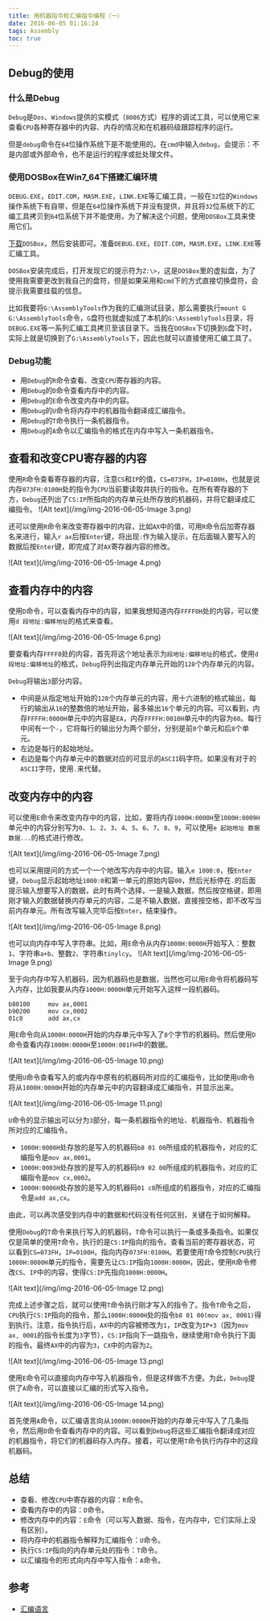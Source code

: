```yaml
---
title: 用机器指令和汇编指令编程（一）
date: 2016-06-05 01:16:24
tags: Assembly
toc: true
---
```



## Debug的使用

### 什么是Debug

`Debug`是`Dos`、`Windows`提供的实模式（`8086`方式）程序的调试工具，可以使用它来查看`CPU`各种寄存器中的内容、内存的情况和在机器码级跟踪程序的运行。

但是`debug`命令在`64`位操作系统下是不能使用的。在`cmd`中输入`debug`，会提示：不是内部或外部命令，也不是运行的程序或批处理文件。

### 使用DOSBox在Win7_64下搭建汇编环境

`DEBUG.EXE`，`EDIT.COM`，`MASM.EXE`，`LINK.EXE`等汇编工具，一般在`32`位的`Windows`操作系统下有自带，但是在`64`位操作系统下并没有提供，并且将`32`位系统下的汇编工具拷贝到`64`位系统下并不能使用，为了解决这个问题，使用`DOSBox`工具来使用它们。

[下载](https://sourceforge.net/projects/dosbox/)`DOSBox`，然后安装即可。准备`DEBUG.EXE`，`EDIT.COM`，`MASM.EXE`，`LINK.EXE`等汇编工具。

`DOSBox`安装完成后，打开发现它的提示符为`Z:\>`，这是`DOSBox`里的虚拟盘，为了使用我需要更改到我自己的盘符，但是如果采用和`cmd`下的方式直接切换盘符，会提示我需要挂载的信息。

比如我要将`G:\AssemblyTools`作为我的汇编测试目录，那么需要执行`mount G G:\AssemblyTools`命令，`G`盘符也就虚拟成了本机的`G:\AssemblyTools`目录，将`DEBUG.EXE`等一系列汇编工具拷贝至该目录下。当我在`DOSBox`下切换到`G`盘下时，实际上就是切换到了`G:\AssemblyTools`下，因此也就可以直接使用汇编工具了。

### Debug功能

* 用`Debug`的`R`命令查看、改变`CPU`寄存器的内容。
* 用`Debug`的`D`命令查看内存中的内容。
* 用`Debug`的`E`命令改变内存中的内容。
* 用`Debug`的`U`命令将内存中的机器指令翻译成汇编指令。
* 用`Debug`的`T`命令执行一条机器指令。
* 用`Debug`的`A`命令以汇编指令的格式在内存中写入一条机器指令。

## 查看和改变CPU寄存器的内容

使用`R`命令查看寄存器的内容，注意`CS`和`IP`的值，`CS=073FH`，`IP=0100H`，也就是说内存`073FH:0100H`处的指令为`CPU`当前要读取并执行的指令。在所有寄存器的下方，`Debug`还列出了`CS:IP`所指向的内存单元处所存放的机器码，并将它翻译成汇编指令。
![Alt text](/img/img-2016-06-05-Image 3.png)

还可以使用`R`命令来改变寄存器中的内容，比如`AX`中的值，可用`R`命令后加寄存器名来进行，输入`r ax`后按`Enter`键，将出现`:`作为输入提示，在后面输入要写入的数据后按`Enter`键，即完成了对`AX`寄存器内容的修改。

![Alt text](/img/img-2016-06-05-Image 4.png)

## 查看内存中的内容


使用`D`命令，可以查看内存中的内容，如果我想知道内存`FFFF0H`处的内容，可以使用`d 段地址:偏移地址`的格式来查看。

![Alt text](/img/img-2016-06-05-Image 6.png)

要查看内存`FFFF0`处的内容，首先将这个地址表示为`段地址:偏移地址`的格式，使用`d 段地址:偏移地址`的格式，`Debug`将列出指定内存单元开始的`128`个内存单元的内容。

`Debug`将输出`3`部分内容。
* 中间是从指定地址开始的`128`个内存单元的内容，用十六进制的格式输出，每行的输出从`16`的整数倍的地址开始，最多输出`16`个单元的内容。可以看到，内存`FFFFH:0000H`单元中的内容是`EA`，内存`FFFFH:0010H`单元中的内容为`60`。每行中间有一个`-`，它将每行的输出分为两个部分，分别是前`8`个单元和后`8`个单元。
* 左边是每行的起始地址。
* 右边是每个内存单元中的数据对应的可显示的`ASCII`码字符。如果没有对于的`ASCII`字符，使用`.`来代替。

## 改变内存中的内容


可以使用`E`命令来改变内存中的内容，比如，要将内存`1000H:0000H`至`1000H:0009H`单元中的内容分别写为`0`、`1`、`2`、`3`、`4`、`5`、`6`、`7`、`8`、`9`，可以使用`e 起始地址 数据 数据...`的格式进行修改。

![Alt text](/img/img-2016-06-05-Image 7.png)

也可以采用提问的方式一个一个地改写内存中的内容。输入`e 1000:0`，按`Enter`键，`Debug`显示起始地址`1000:0`和第一单元的原始内容`00`，然后光标停在`.`的后面提示输入想要写入的数据，此时有两个选择，一是输入数据，然后按空格键，即用刚才输入的数据替换内存单元的内容，二是不输入数据，直接按空格，即不改写当前内存单元。所有改写输入完毕后按`Enter`，结束操作。

![Alt text](/img/img-2016-06-05-Image 8.png)

也可以向内存中写入字符串。比如，用`E`命令从内存`1000H:0000H`开始写入：整数`1`、字符串`a+b`、整数`2`、字符串`tinylcy`。
![Alt text](/img/img-2016-06-05-Image 9.png)

至于向内存中写入机器码，因为机器码也是数据，当然也可以用`E`命令将机器码写入内存，比如我要从内存`1000H:0000H`单元开始写入这样一段机器码。
```armasm
b80100     mov ax,0001
b90200     mov cx,0002
01c8       add ax,cx
```
用`E`命令向从`1000H:0000H`开始的内存单元中写入了`8`个字节的机器码。然后使用`D`命令查看内存`1000H:0000H`至`1000H:001FH`中的数据。

![Alt text](/img/img-2016-06-05-Image 10.png)

使用`U`命令查看写入的或内存中原有的机器码所对应的汇编指令，比如使用`U`命令将从`1000H:0000H`开始的内存单元中的内容翻译成汇编指令，并显示出来。

![Alt text](/img/img-2016-06-05-Image 11.png)

`U`命令的显示输出可以分为`3`部分，每一条机器指令的地址、机器指令、机器指令所对应的汇编指令。
* `1000H:0000H`处存放的是写入的机器码`b8 01 00`所组成的机器指令，对应的汇编指令是`mov ax,0001`。
* `1000H:0003H`处存放的是写入的机器码`b9 02 00`所组成的机器指令，对应的汇编指令是`mov cx,0002`。
* `1000H:0006H`处存放的是写入的机器码`01 c8`所组成的机器指令，对应的汇编指令是`add ax,cx`。

由此，可以再次感受到内存中的数据和代码没有任何区别，关键在于如何解释。

使用`Debug`的`T`命令来执行写入的机器码，`T`命令可以执行一条或多条指令。如果仅仅是简单的使用`T`命令，执行的是`CS:IP`指向的指令。查看当前的寄存器状态，可以看到`CS=073FH`，`IP=0100H`，指向内存`073FH:0100H`。若要使用`T`命令控制`CPU`执行`1000H:0000H`单元的指令，需要先让`CS:IP`指向`1000H:0000H`，因此，使用`R`命令修改`CS`、`IP`中的内容，使得`CS:IP`先指向`1000H:0000H`。

![Alt text](/img/img-2016-06-05-Image 12.png)

完成上述步骤之后，就可以使用`T`命令执行刚才写入的指令了。指令`T`命令之后，`CPU`执行`CS:IP`指向的指令，那么`1000H:0000H`处的指令`b8 01 00(mov ax, 0001)`得到执行。注意，指令执行后，`AX`中的内容被修改为`1`，`IP`改变为`IP+3`（因为`mov ax, 0001`的指令长度为`3`字节），`CS:IP`指向下一跳指令，继续使用`T`命令执行下面的指令。最终`AX`中的内容为`3`，`CX`中的内容为`2`。

![Alt text](/img/img-2016-06-05-Image 13.png)

使用`E`命令可以直接向内存中写入机器指令，但是这样做不方便。为此，`Debug`提供了`A`命令，可以直接以汇编的形式写入指令。

![Alt text](/img/img-2016-06-05-Image 14.png)

首先使用`A`命令，以汇编语言向从`1000H:0000H`开始的内存单元中写入了几条指令，然后用`D`命令查看内存中的内容。可以看到`Debug`将这些汇编指令翻译成对应的机器指令，将它们的机器码存入内存。接着，可以使用`T`命令执行内存中的这段机器码。

## 总结

* 查看、修改`CPU`中寄存器的内容：`R`命令。
* 查看内存中的内容：`D`命令。
* 修改内存中的内容：`E`命令（可以写入数据、指令，在内存中，它们实际上没有区别）。
* 将内存中的机器指令解释为汇编指令：`U`命令。
* 执行`CS:IP`指向的内存单元处的指令：`T`命令。
* 以汇编指令的形式向内存中写入指令：`A`命令。

## 参考

* [汇编语言](https://book.douban.com/subject/3037562/)


